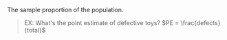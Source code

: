The sample proportion of the population. 

> EX: What's the point estimate of defective toys?
> $PE = \frac{defects}{total}$